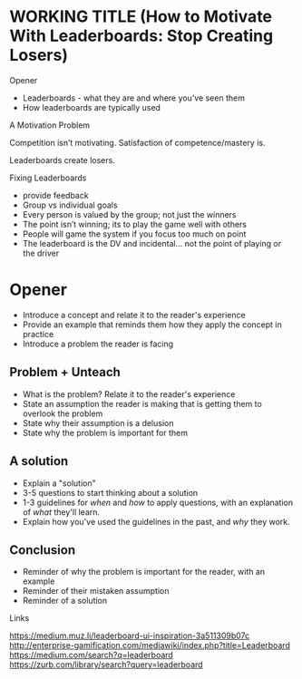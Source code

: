 # WORKING TITLE (How to Motivate With Leaderboards: Stop Creating Losers)

Opener

- Leaderboards - what they are and where you’ve seen them
- How leaderboards are typically used

A Motivation Problem

Competition isn’t motivating. Satisfaction of competence/mastery is.

Leaderboards create losers.

Fixing Leaderboards

- provide feedback
- Group vs individual goals
- Every person is valued by the group; not just the winners
- The point isn’t winning; its to play the game well with others
- People will game the system if you focus too much on point
- The leaderboard is the DV and incidental... not the point of playing or the driver


# Opener

- Introduce a concept and relate it to the reader's experience
- Provide an example that reminds them how they apply the concept in practice
- Introduce a problem the reader is facing

## Problem + Unteach

- What is the problem? Relate it to the reader's experience
- State an assumption the reader is making that is getting them to overlook the problem
- State why their assumption is a delusion
- State why the problem is important for them

## A solution

- Explain a "solution"
- 3-5 questions to start thinking about a solution
- 1-3 guidelines for *when* and *how* to apply questions, with an explanation of *what* they'll learn.
- Explain how you've used the guidelines in the past, and *why* they work.

## Conclusion

- Reminder of why the problem is important for the reader, with an example
- Reminder of their mistaken assumption
- Reminder of a solution

Links

https://medium.muz.li/leaderboard-ui-inspiration-3a511309b07c
http://enterprise-gamification.com/mediawiki/index.php?title=Leaderboard
https://medium.com/search?q=leaderboard
https://zurb.com/library/search?query=leaderboard
